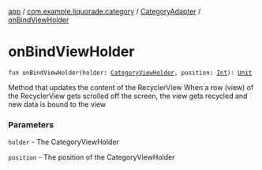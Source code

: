 [app](../../index.md) / [com.example.liquorade.category](../index.md) / [CategoryAdapter](index.md) / [onBindViewHolder](./on-bind-view-holder.md)

# onBindViewHolder

`fun onBindViewHolder(holder: `[`CategoryViewHolder`](-category-view-holder/index.md)`, position: `[`Int`](https://kotlinlang.org/api/latest/jvm/stdlib/kotlin/-int/index.html)`): `[`Unit`](https://kotlinlang.org/api/latest/jvm/stdlib/kotlin/-unit/index.html)

Method that updates the content of the RecyclerView
When a row (view) of the RecyclerView gets scrolled off the screen, the view gets recycled and new data is bound to the view

### Parameters

`holder` - The CategoryViewHolder

`position` - The position of the CategoryViewHolder